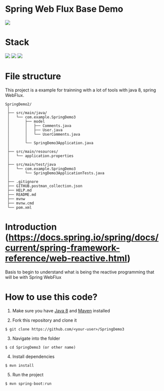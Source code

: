 # Spring Web Flux Base Demo

![](https://img.shields.io/badge/build-success-brightgreen.svg)

# Stack

![](https://img.shields.io/badge/java_8-✓-blue.svg)
![](https://img.shields.io/badge/Spring%20WebFlux-✓-blue)
![](https://img.shields.io/badge/lombok-✓-blue)


# File structure

This project is a example for trainning with a lot of tools with java 8, spring WebFlux.

```
SpringDemo2/
 │
 ├── src/main/java/
 │   └── com.example.SpringDemo3
 │       ├── model
 │       │   ├── Comments.java
 │       │   ├── User.java
 │       │   └── UserComments.java
 │       │
 │       └── SpringDemo3Application.java
 │
 ├── src/main/resources/
 │   └── application.properties
 │
 ├── src/main/test/java
 │   └── com.example.SpringDemo3
 │       └── SpringDemo3ApplicationTests.java
 │
 ├── .gitignore
 ├── GITHUB.postman_collection.json
 ├── HELP.md
 ├── README.md
 ├── mvnw
 ├── mvnw.cmd
 └── pom.xml
```

# Introduction (https://docs.spring.io/spring/docs/current/spring-framework-reference/web-reactive.html)

Basis to begin to understand what is being the reactive programming that will be with Spring WebFlux

# How to use this code?

1. Make sure you have [Java 8](https://www.java.com/download/) and [Maven](https://maven.apache.org) installed

2. Fork this repository and clone it
  
  ```
  $ git clone https://github.com/<your-user>/SpringDemo3
  ```
  
3. Navigate into the folder  

  ```
  $ cd SpringDemo3 (or other name)
  ```

4. Install dependencies

  ```
  $ mvn install
  ```

5. Run the project

  ```
  $ mvn spring-boot:run
  ```